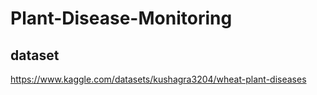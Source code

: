 # Plant-Disease-Monitoring

## dataset
https://www.kaggle.com/datasets/kushagra3204/wheat-plant-diseases
